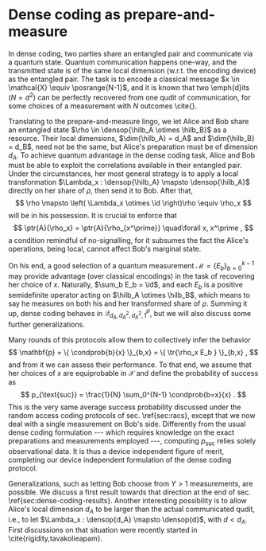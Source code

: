 # Dense coding as prepare-and-measure

In dense coding, two parties share an entangled pair and communicate via a quantum state. Quantum communication happens one-way, and the transmitted state is of the same local dimension (w.r.t. the encoding device) as the entangled pair. The task is to encode a classical message $x \in \mathcal{X} \equiv \posrange{N-1}$, and it is known that two \emph{d}its ($N = d^2$) can be perfectly recovered from one qudit of communication, for some choices of a measurement with $N$ outcomes \cite{}.

Translating to the prepare-and-measure lingo, we let Alice and Bob share an entangled state $\rho \in \densop{\hilb_A \otimes \hilb_B}$ as a resource. Their local dimensions, $\dim{\hilb_A} = d_A$ and $\dim{\hilb_B} = d_B$, need not be the same, but Alice's preparation must be of dimension $d_A$. To achieve quantum advantage in the dense coding task, Alice and Bob must be able to exploit the correlations available in their entangled pair. Under the circumstances, her most general strategy is to apply a local transformation $\Lambda_x : \densop{\hilb_A} \mapsto \densop{\hilb_A}$ directly on her share of $\rho$, then send it to Bob. After that,
$$
\rho \mapsto \left( \Lambda_x \otimes \id \right)\rho \equiv \rho_x
$$
will be in his possession. It is crucial to enforce that
$$
\ptr{A}{\rho_x} = \ptr{A}{\rho_{x^\prime}} \quad\forall x, x^\prime ,
$$
a condition remindful of no-signalling, for it subsumes the fact the Alice's operations, being local, cannot affect Bob's marginal state.

On his end, a good selection of a quantum measurement $\mathcal{M} = \{ E_b \}_{b=0}^{k-1}$ may provide advantage (over classical encodings) in the task of recovering her choice of $x$. Naturally, $\sum_b E_b = \id$, and each $E_b$ is a positive semidefinite operator acting on $\hilb_A \otimes \hilb_B$, which means to say he measures on both his and her transformed share of $\rho$. Summing it up, dense coding behaves in $\mathcal{Q}^\rho_{d_A,d_A^2,d_A^2,1}$, but we will also discuss some further generalizations.

Many rounds of this protocols allow them to collectively infer the behavior
$$
\mathbf{p} = \{ \condprob{b}{x} \}_{b,x} = \{ \tr{\rho_x E_b } \}_{b,x} ,
$$
and from it we can assess their performance. To that end, we assume that her choices of $x$ are equiprobable in $\mathcal{X}$ and define the probability of success as
$$
p_{\text{suc}} = \frac{1}{N} \sum_0^{N-1} \condprob{b=x}{x} .
$$
This is the very same average success probability discussed under the random access coding protocols of sec. \ref{sec:racs}, except that we now deal with a single measurement on Bob's side. Differently from the usual dense coding formulation --- which requires knowledge on the exact preparations and measurements employed ---, computing $p_{\text{suc}}$ relies solely observational data. It is thus a device independent figure of merit, completing our device independent formulation of the dense coding protocol.

Generalizations, such as letting Bob choose from $Y > 1$ measurements, are possible. We discuss a first result towards that direction at the end of sec. \ref{sec:dense-coding-results}. Another interesting possibility is to allow Alice's local dimension $d_A$ to be larger than the actual communicated qudit, i.e., to let $\Lambda_x : \densop{d_A} \mapsto \densop{d}$, with $d < d_A$. First discussions on that situation were recently started in \cite{rigidity,tavakolieapam}.